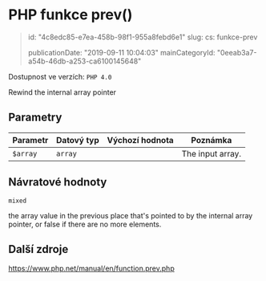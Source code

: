 PHP funkce prev()
=================

> id: "4c8edc85-e7ea-458b-98f1-955a8febd6e1"
> slug:
> 	cs: funkce-prev
>
> publicationDate: "2019-09-11 10:04:03"
> mainCategoryId: "0eeab3a7-a54b-46db-a253-ca6100145648"

Dostupnost ve verzích: `PHP 4.0`

Rewind the internal array pointer


Parametry
--------------

| Parametr | Datový typ | Výchozí hodnota | Poznámka |
|-----|-----|-----|-----|
| `$array` | `array` |  | The input array. |


Návratové hodnoty
----------------

`mixed`

the array value in the previous place that's pointed to by
the internal array pointer, or false if there are no more
elements.

Další zdroje
------------

https://www.php.net/manual/en/function.prev.php
